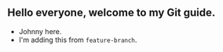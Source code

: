 ## Hello everyone, welcome to my Git guide.

- Johnny here.
- I'm adding this from `feature-branch`.
